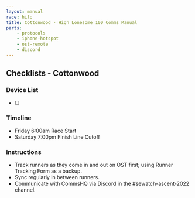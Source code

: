 ```yaml
---
layout: manual
race: hilo
title: Cottonwood - High Lonesome 100 Comms Manual
parts:
    - protocols
    - iphone-hotspot
    - ost-remote
    - discord
---
```


## Checklists - Cottonwood

### Device List
- [ ]


### Timeline

- Friday 6:00am Race Start
- Saturday 7:00pm Finish Line Cutoff

### Instructions

- Track runners as they come in and out on OST first; using Runner Tracking Form as a backup.
- Sync regularly in between runners.
- Communicate with CommsHQ via Discord in the #sewatch-ascent-2022 channel.
